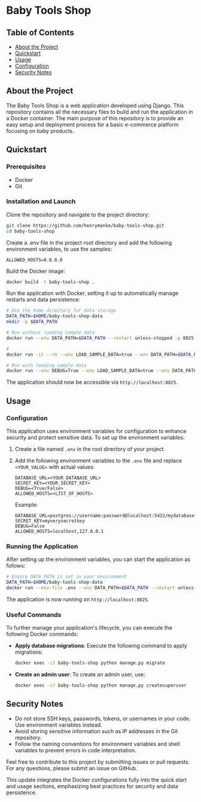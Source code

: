 # Baby Tools Shop

## Table of Contents
- [About the Project](#about-the-project)
- [Quickstart](#quickstart)
- [Usage](#usage)
- [Configuration](#configuration)
- [Security Notes](#security-notes)

## About the Project
The Baby Tools Shop is a web application developed using Django. This repository contains all the necessary files to build and run the application in a Docker container. The main purpose of this repository is to provide an easy setup and deployment process for a basic e-commerce platform focusing on baby products.

## Quickstart

### Prerequisites
- Docker
- Git

### Installation and Launch
Clone the repository and navigate to the project directory:

```bash
git clone https://github.com/henrymanke/baby-tools-shop.git
cd baby-tools-shop
```

Create a .env file in the project root directory and add the following environment variables, to use the samples:

```plaintext
ALLOWED_HOSTS=0.0.0.0
```

Build the Docker image:
```bash
docker build -t baby-tools-shop .
```

Run the application with Docker, setting it up to automatically manage restarts and data persistence:
```bash
# Use the home directory for data storage
DATA_PATH=$HOME/baby-tools-shop-data
mkdir -p $DATA_PATH
```
```bash
# Run without loading sample data
docker run --env DATA_PATH=$DATA_PATH --restart unless-stopped -p 8025:8025 -v $DATA_PATH:/data --name baby-tools-shop baby-tools-shop

# 
docker run -it --rm --env LOAD_SAMPLE_DATA=true --env DATA_PATH=$DATA_PATH -p 80:8025 -v $DATA_PATH:/data --name baby-tools-shop baby-tools-shop

# Run with loading sample data
docker run --env DEBUG=True --env LOAD_SAMPLE_DATA=true --env DATA_PATH=$DATA_PATH --restart unless-stopped -p 8025:8025 -v $DATA_PATH:/data --name baby-tools-shop baby-tools-shop

```


The application should now be accessible via `http://localhost:8025`.

## Usage

### Configuration
This application uses environment variables for configuration to enhance security and protect sensitive data. To set up the environment variables:

1. Create a file named `.env` in the root directory of your project.
2. Add the following environment variables to the `.env` file and replace `<YOUR_VALUE>` with actual values:

   ```plaintext
   DATABASE_URL=<YOUR_DATABASE_URL>
   SECRET_KEY=<YOUR_SECRET_KEY>
   DEBUG=<True/False>
   ALLOWED_HOSTS=<LIST_OF_HOSTS>
   ```

   Example:
   ```plaintext
   DATABASE_URL=postgres://username:password@localhost:5432/mydatabase
   SECRET_KEY=myverysecretkey
   DEBUG=False
   ALLOWED_HOSTS=localhost,127.0.0.1
   ```

### Running the Application
After setting up the environment variables, you can start the application as follows:

```bash
# Ensure DATA_PATH is set in your environment
DATA_PATH=$HOME/baby-tools-shop-data
docker run --env-file .env --env DATA_PATH=$DATA_PATH --restart unless-stopped -p 8025:8025 -v $DATA_PATH:/data --name baby-tools-shop baby-tools-shop
```

The application is now running on `http://localhost:8025`.

### Useful Commands
To further manage your application's lifecycle, you can execute the following Docker commands:

- **Apply database migrations**: Execute the following command to apply migrations:
  ```bash
  docker exec -it baby-tools-shop python manage.py migrate
  ```

- **Create an admin user**: To create an admin user, use:
  ```bash
  docker exec -it baby-tools-shop python manage.py createsuperuser
  ```

## Security Notes
- Do not store SSH keys, passwords, tokens, or usernames in your code. Use environment variables instead.
- Avoid storing sensitive information such as IP addresses in the Git repository.
- Follow the naming conventions for environment variables and shell variables to prevent errors in code interpretation.

Feel free to contribute to this project by submitting issues or pull requests. For any questions, please submit an issue on GitHub.

This update integrates the Docker configurations fully into the quick start and usage sections, emphasizing best practices for security and data persistence.